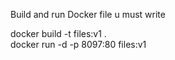 Build and run Docker file u must write

docker build -t  files:v1 .    
docker run -d -p 8097:80 files:v1
